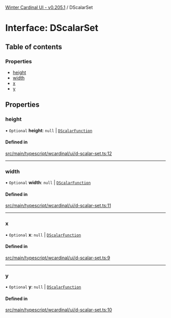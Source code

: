 [Winter Cardinal UI - v0.205.1](../index.md) / DScalarSet

# Interface: DScalarSet

## Table of contents

### Properties

- [height](DScalarSet.md#height)
- [width](DScalarSet.md#width)
- [x](DScalarSet.md#x)
- [y](DScalarSet.md#y)

## Properties

### height

• `Optional` **height**: ``null`` \| [`DScalarFunction`](../index.md#dscalarfunction)

#### Defined in

[src/main/typescript/wcardinal/ui/d-scalar-set.ts:12](https://github.com/winter-cardinal/winter-cardinal-ui/blob/v0.205.1/src/main/typescript/wcardinal/ui/d-scalar-set.ts#L12)

___

### width

• `Optional` **width**: ``null`` \| [`DScalarFunction`](../index.md#dscalarfunction)

#### Defined in

[src/main/typescript/wcardinal/ui/d-scalar-set.ts:11](https://github.com/winter-cardinal/winter-cardinal-ui/blob/v0.205.1/src/main/typescript/wcardinal/ui/d-scalar-set.ts#L11)

___

### x

• `Optional` **x**: ``null`` \| [`DScalarFunction`](../index.md#dscalarfunction)

#### Defined in

[src/main/typescript/wcardinal/ui/d-scalar-set.ts:9](https://github.com/winter-cardinal/winter-cardinal-ui/blob/v0.205.1/src/main/typescript/wcardinal/ui/d-scalar-set.ts#L9)

___

### y

• `Optional` **y**: ``null`` \| [`DScalarFunction`](../index.md#dscalarfunction)

#### Defined in

[src/main/typescript/wcardinal/ui/d-scalar-set.ts:10](https://github.com/winter-cardinal/winter-cardinal-ui/blob/v0.205.1/src/main/typescript/wcardinal/ui/d-scalar-set.ts#L10)
